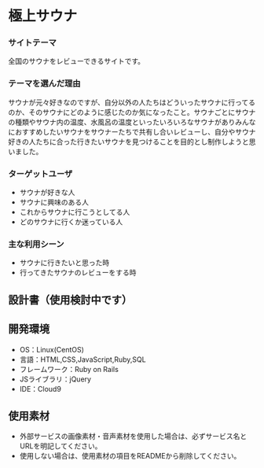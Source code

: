 # 極上サウナ

### サイトテーマ
全国のサウナをレビューできるサイトです。

### テーマを選んだ理由
サウナが元々好きなのですが、自分以外の人たちはどういったサウナに行ってるのか、そのサウナにどのように感じたのか気になったこと。サウナごとにサウナの種類やサウナ内の温度、水風呂の温度といったいろいろなサウナがありみんなにおすすめしたいサウナをサウナーたちで共有し合いレビューし、自分やサウナ好きの人たちに合った行きたいサウナを見つけることを目的とし制作しようと思いました。

### ターゲットユーザ
- サウナが好きな人
- サウナに興味のある人
- これからサウナに行こうとしてる人
- どのサウナに行くか迷っている人

### 主な利用シーン
- サウナに行きたいと思った時
- 行ってきたサウナのレビューをする時

## 設計書（使用検討中です）
## 開発環境
- OS：Linux(CentOS)
- 言語：HTML,CSS,JavaScript,Ruby,SQL
- フレームワーク：Ruby on Rails
- JSライブラリ：jQuery
- IDE：Cloud9

## 使用素材
- 外部サービスの画像素材・音声素材を使用した場合は、必ずサービス名とURLを明記してください。
- 使用しない場合は、使用素材の項目をREADMEから削除してください。
